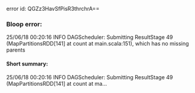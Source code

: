 error id: QGZz3HavSfPisR3thrchrA==
### Bloop error:

25/06/18 00:20:16 INFO DAGScheduler: Submitting ResultStage 49 (MapPartitionsRDD[141] at count at main.scala:151), which has no missing parents
#### Short summary: 

25/06/18 00:20:16 INFO DAGScheduler: Submitting ResultStage 49 (MapPartitionsRDD[141] at count at ma...